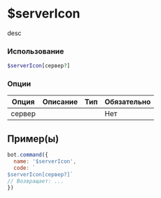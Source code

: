 # $serverIcon
desc
### Использование
```php
$serverIcon[сервер?]
```

### Опции

| Опция | Описание | Тип | Обязательно |
|--------|-------------|------|----------|
| сервер |  |  | Нет |  
## Пример(ы)

```javascript
bot.command({
  name: '$serverIcon',
  code: `
$serverIcon[сервер?]`
// Возвращает: ...
})
```
